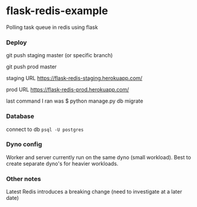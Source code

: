 # flask-redis-example

Polling task queue in redis using flask

### Deploy

git push staging master (or specific branch)

git push prod master

staging URL https://flask-redis-staging.herokuapp.com/

prod URL https://flask-redis-prod.herokuapp.com/

last command I ran was \$ python manage.py db migrate

### Database

connect to db `psql -U postgres`

### Dyno config

Worker and server currently run on the same dyno (small workload). Best to create separate dyno's for heavier workloads.

### Other notes

Latest Redis introduces a breaking change (need to investigate at a later date) 
